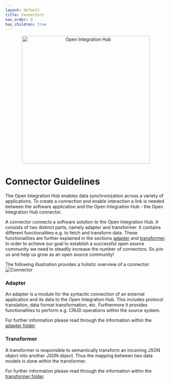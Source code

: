 ```yaml
---
layout: default
title: Connectors
nav_order: 6
has_children: true
---
```


<p align="center">
  <img src="https://raw.githubusercontent.com/openintegrationhub/openintegrationhub.github.io/master/assets/images/large-oih-vertikal-zentriert.png" alt="Open Integration Hub" width="400"/>
</p>

# Connector Guidelines

The Open Integration Hub enables data synchronization across a variety of applications. To create a connection and enable interaction a link is needed between the software application and the Open Integration Hub - the Open Integration Hub connector.

<!-- TOC depthFrom:2 depthTo:6 withLinks:1 updateOnSave:1 orderedList:0 -->
<!-- /TOC -->

A connector connects a software solution to the Open Integration Hub. It consists of two distinct parts, namely adapter and transformer.  It contains different functionalities e.g. to fetch and transform data. These functionalities are further explained in the sections [adapter](#adapter) and [transformer](#transformer). In order to achieve our goal to establish a successful open source community we need to steadily increase the number of connectors. So join us and help us grow as an open source community!


The following illustration provides a holistic overview of a connector:
![Connector](https://raw.githubusercontent.com/openintegrationhub/openintegrationhub.github.io/master/assets/images/ConnectorsV3.png)

### Adapter

An adapter is a module for the syntactic connection of an external application and its data to the Open Integration Hub. This includes protocol translation, data format transformation, etc.
Furthermore it provides functionalities to perform e.g. CRUD operations within the source system.

For further information please read through the information within the [adapter folder](https://openintegrationhub.github.io//docs/Connectors/AdapterGuide.html).


### Transformer

A transformer is responsible to semantically transform an incoming JSON object into another JSON object. Thus the mapping between two data models is done within the transformer.

For further information please read through the information within the [transformer folder](https://openintegrationhub.github.io//docs/Connectors/Transformer.html).
